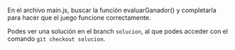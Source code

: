 En el archivo main.js, buscar la función evaluarGanador() y completarla para hacer que el juego funcione correctamente.

Podes ver una solución en el branch `solucion`, al que podes acceder con el comando `git checkout solucion`.